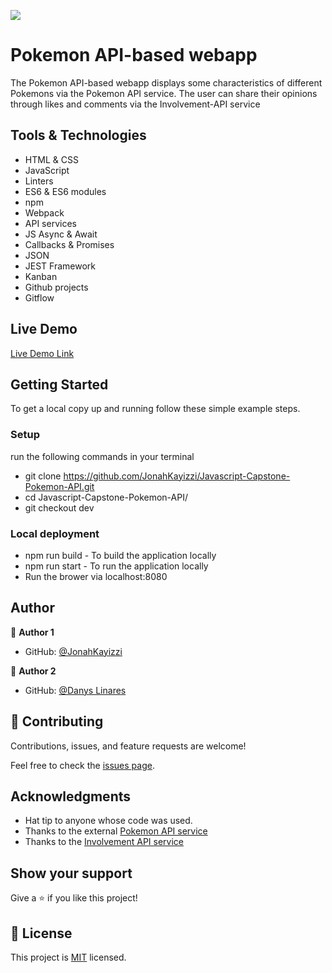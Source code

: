 ![](https://img.shields.io/badge/Microverse-blueviolet)

# Pokemon API-based webapp
The Pokemon API-based webapp displays some characteristics of different Pokemons via the Pokemon API service. The user can share their opinions through likes and comments via the Involvement-API service

## Tools & Technologies

- HTML & CSS
- JavaScript
- Linters
- ES6 & ES6 modules
- npm
- Webpack
- API services
- JS Async & Await
- Callbacks & Promises
- JSON
- JEST Framework
- Kanban
- Github projects
- Gitflow

## Live Demo

[Live Demo Link](https://jonahkayizzi.github.io/Javascript-Capstone-Pokemon-API/)

## Getting Started

To get a local copy up and running follow these simple example steps.

### Setup

run the following commands in your terminal

- git clone https://github.com/JonahKayizzi/Javascript-Capstone-Pokemon-API.git
- cd Javascript-Capstone-Pokemon-API/
- git checkout dev

### Local deployment

- npm run build - To build the application locally
- npm run start - To run the application locally
- Run the brower via localhost:8080

## Author

👤 **Author 1**

- GitHub: [@JonahKayizzi](https://github.com/JonahKayizzi)

👤 **Author 2**

- GitHub: [@Danys Linares](https://github.com/d4nQw3rty)

## 🤝 Contributing

Contributions, issues, and feature requests are welcome!

Feel free to check the [issues page](https://github.com/JonahKayizzi/Javascript-Capstone-Pokemon-API/issues).

## Acknowledgments

- Hat tip to anyone whose code was used.
- Thanks to the external [Pokemon API service](https://pokeapi.co/)
- Thanks to the [Involvement API service](https://www.notion.so/Involvement-API-869e60b5ad104603aa6db59e08150270) 

## Show your support

Give a ⭐️ if you like this project!

## 📝 License

This project is [MIT](./LICENSE) licensed.
